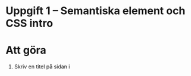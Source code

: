 # Uppgift 1 – Semantiska element och CSS intro

# Att göra 

1. Skriv en titel på sidan i <title> taggen [x]
2. Skriv en lämplig rubrik, t.ex. hemsidans namn, i <header> med en <h1> tagg [x]
3. I <nav> ska du lägga minst 2 relevanta länkar, detta kan vara länkar till .html sidor som du implementerar senare. [x]
4. I <main> har du 2 sektioner. Välj vad dessa två ska innehålla.[x]
5. I <footer> ska du skriva kontaktuppgifter till hemsidan. Dessa kan såklart vara fejkade.[x]

# Följande styling ska finnas med external css
1. Ändra på hur <h1> ser ut [x]
2. Se till att <header> har en bakgrund och eventuellt centrering av texten [x]
3. Styla <footer> [x]

# Anteckningar
Anteckna kort här vad du har gjort för förändringar på sidan i denna uppgift.

Started on index.html. Need to add href's to other pages later. Index = landing page
I did some inverting shit with the header and animating with chatgpt the goat. 